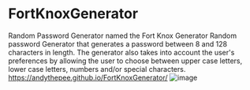 # FortKnoxGenerator
Random Password Generator named the Fort Knox Generator 
Random password Generator that generates a password between 8 and 128 characters in length.
The generator also takes into account the user's preferences by allowing the user to choose between upper case letters, lower case letters, numbers and/or special characters.  
https://andythepee.github.io/FortKnoxGenerator/
![image](https://github.com/andythepee/FortKnoxGenerator/assets/131628979/cd577f8a-517e-48fc-a169-f9ab984e7b16)
